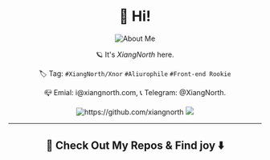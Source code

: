 <h1 align="center">👋 Hi!</h2>
<p align="center">
  <img align="center" alt="About Me" src="https://github-readme-stats.vercel.app/api?username=xiangnorth&show_icons=true" />
</p>
<div align="center">
  <p>🪐 It's <i>XiangNorth</i> here.</p>
  <p>
</div>
<div align="center">
  <p>🏷 Tag: <code>#XiangNorth/Xnor</code> <code>#Aliurophile</code> <code>#Front-end Rookie</code></p>
  <p>📪 Emial: i@xiangnorth.com, 📞 Telegram: @XiangNorth.</p>
  <img src="https://komarev.com/ghpvc/?username=xiangnorth&label=+Peek-a-boo pals+" alt="https://github.com/xiangnorth" />
  <img src="https://img.shields.io/badge/dynamic/json?style=flat&labelColor=black&color=%23ffa116&label=Solved&query=solvedOverTotal&url=https%3A%2F%2Fleetcode-badge.vercel.app%2Fapi%2Fusers%2FXiangNorth&logo=leetcode&logoColor=yellow" />
</div>
<hr>
<h2 align="center">🧐 Check Out My Repos & Find joy ⬇️</h2>
